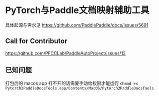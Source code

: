 # PyTorch与Paddle文档映射辅助工具

具体起源与需求见 https://github.com/PaddlePaddle/docs/issues/5691

## Call for Contributor

https://github.com/PFCCLab/PaddleAutoProject/issues/13

## 已知问题

打包后的 macos app 打不开的话需要手动给权限才能运行 `chmod +x Pytorch2PaddleDocsTools.app/Contents/MacOS/Pytorch2PaddleDocsTools`
